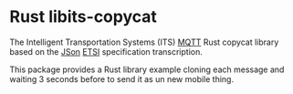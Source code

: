 # Rust libits-copycat

The Intelligent Transportation Systems (ITS) [MQTT](https://mqtt.org/) Rust copycat library based on
the [JSon](https://www.json.org) [ETSI](https://www.etsi.org/committee/its) specification transcription.

This package provides a Rust library example cloning each message
and waiting 3 seconds before to send it as un new mobile thing.
